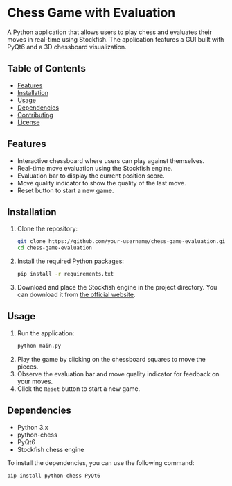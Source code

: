 # Chess Game with Evaluation

A Python application that allows users to play chess and evaluates their moves in real-time using Stockfish. The application features a GUI built with PyQt6 and a 3D chessboard visualization.

## Table of Contents
- [Features](#features)
- [Installation](#installation)
- [Usage](#usage)
- [Dependencies](#dependencies)
- [Contributing](#contributing)
- [License](#license)

## Features
- Interactive chessboard where users can play against themselves.
- Real-time move evaluation using the Stockfish engine.
- Evaluation bar to display the current position score.
- Move quality indicator to show the quality of the last move.
- Reset button to start a new game.

## Installation
1. Clone the repository:
    ```sh
    git clone https://github.com/your-username/chess-game-evaluation.git
    cd chess-game-evaluation
    ```

2. Install the required Python packages:
    ```sh
    pip install -r requirements.txt
    ```

3. Download and place the Stockfish engine in the project directory. You can download it from [the official website](https://stockfishchess.org/download/).

## Usage
1. Run the application:
    ```sh
    python main.py
    ```
2. Play the game by clicking on the chessboard squares to move the pieces.
3. Observe the evaluation bar and move quality indicator for feedback on your moves.
4. Click the `Reset` button to start a new game.

## Dependencies
- Python 3.x
- python-chess
- PyQt6
- Stockfish chess engine

To install the dependencies, you can use the following command:
```sh
pip install python-chess PyQt6
